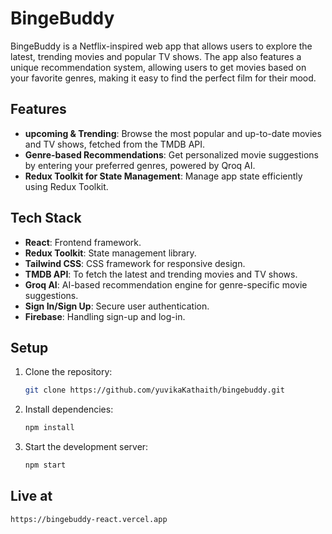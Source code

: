 
# BingeBuddy

BingeBuddy is a Netflix-inspired web app that allows users to explore the latest, trending movies and popular TV shows. 
The app also features a unique recommendation system, allowing users to get movies based on your favorite genres, making it easy to find the perfect film for their mood.

## Features

- **upcoming & Trending**: Browse the most popular and up-to-date movies and TV shows, fetched from the TMDB API.
- **Genre-based Recommendations**: Get personalized movie suggestions by entering your preferred genres, powered by Qroq AI.
- **Redux Toolkit for State Management**: Manage app state efficiently using Redux Toolkit. 
  
## Tech Stack

- **React**: Frontend framework.
- **Redux Toolkit**: State management library.
- **Tailwind CSS**: CSS framework for responsive design.
- **TMDB API**: To fetch the latest and trending movies and TV shows.
- **Groq AI**: AI-based recommendation engine for genre-specific movie suggestions.
- **Sign In/Sign Up**: Secure user authentication.
- **Firebase**: Handling sign-up and log-in.

## Setup

1. Clone the repository:

   ```bash
   git clone https://github.com/yuvikaKathaith/bingebuddy.git
2. Install dependencies:
    ```bash 
    npm install
3. Start the development server:
    ```bash
    npm start

## Live at
    https://bingebuddy-react.vercel.app